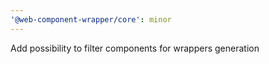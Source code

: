 ```yaml
---
'@web-component-wrapper/core': minor
---
```


Add possibility to filter components for wrappers generation  

